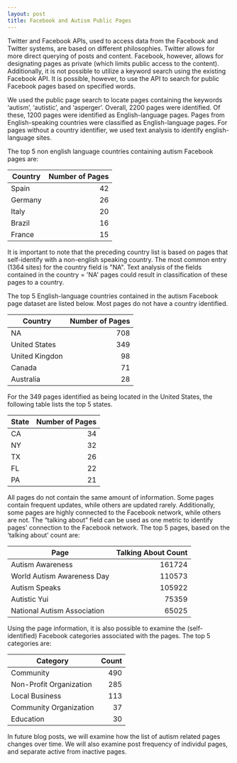 ```yaml
---
layout: post
title: Facebook and Autism Public Pages      
---
```


Twitter and Facebook APIs, used to access data from the Facebook and Twitter systems, are based on different philosophies.  Twitter allows for more direct querying of posts and content.  Facebook, however, allows for designating pages as private (which limits public access to the content).  Additionally, it is not possible to utilize a keyword search using the existing Facebook API.  It is possible, however, to use the API to search for public Facebook pages based on specified words. 

 We used the public page search to locate pages containing the keywords ‘autism’, ‘autistic’, and ‘asperger’. Overall, 2200 pages were identified.  Of these, 1200 pages were identified as English-language pages.  Pages from English-speaking countries were classified as English-language pages.  For pages without a country identifier, we used text analysis to identify english-language sites. 

The top 5 non english language countries containing autism Facebook pages are:

Country| Number of Pages
--- | ---:
Spain | 42
Germany | 26
Italy | 20
Brazil | 16
France | 15

It is important to note that the preceding country list is based on pages that self-identify with a non-english speaking country.  The most common entry (1364 sites) for the country field is "NA".  Text analysis of the fields contained in the country = 'NA' pages could result in classification of these pages to a country. 


The top 5 English-language countries contained in the autism Facebook page dataset are listed below.  Most pages do not have a country identified.

Country | Number of Pages
--- | ---: 
  NA  | 708
  United States  | 349
 United Kingdon  | 98
Canada | 71
Australia | 28 




For the 349 pages identified as being located in the United States, the following table lists the top 5 states.

State  | Number of Pages
--- | ---:
CA | 34
NY | 32
TX | 26
FL  | 22
PA | 21

All pages do not contain the same amount of information.  Some pages contain frequent updates, while others are updated rarely.  Additionally, some pages are highly connected to the Facebook network, while others are not.  The “talking about” field can be used as one metric to identify pages' connection to the Facebook network.  The top 5 pages, based on the ‘talking about’ count are:

Page | Talking About Count
--- | ---:
Autism Awareness | 161724
World Autism Awareness Day | 110573
Autism Speaks |  105922
Autistic Yui |  75359
National Autism Association |  65025


Using the page information, it is also possible to examine the (self-identified) Facebook categories associated with the pages.  The top 5 categories are:


Category | Count
---|---:
Community | 490
Non-Profit Organization | 285
Local Business | 113
Community Organization | 37
Education | 30

In future blog posts, we will examine how the list of autism related pages changes over time.  We will also examine post frequency of individul pages, and separate active from inactive pages. 




